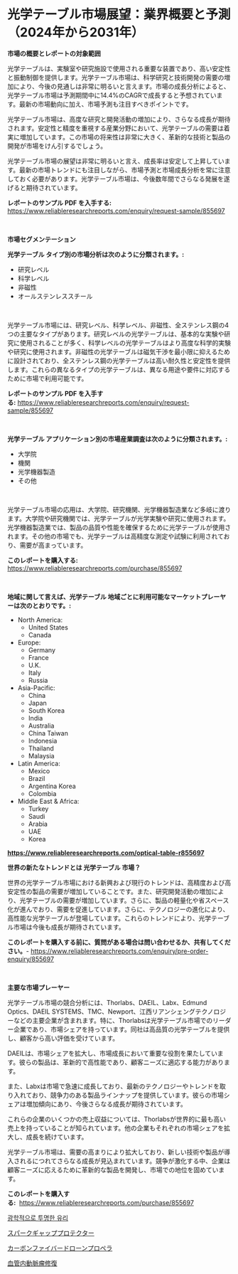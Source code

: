 <p><h1>光学テーブル市場展望：業界概要と予測（2024年から2031年）</h1></p><p><strong>市場の概要とレポートの対象範囲</strong></p>
<p><p>光学テーブルは、実験室や研究施設で使用される重要な装置であり、高い安定性と振動制御を提供します。光学テーブル市場は、科学研究と技術開発の需要の増加により、今後の見通しは非常に明るいと言えます。市場の成長分析によると、光学テーブル市場は予測期間中に14.4%のCAGRで成長すると予想されています。最新の市場動向に加え、市場予測も注目すべきポイントです。</p><p>光学テーブル市場は、高度な研究と開発活動の増加により、さらなる成長が期待されます。安定性と精度を重視する産業分野において、光学テーブルの需要は着実に増加しています。この市場の将来性は非常に大きく、革新的な技術と製品の開発が市場をけん引するでしょう。</p><p>光学テーブル市場の展望は非常に明るいと言え、成長率は安定して上昇しています。最新の市場トレンドにも注目しながら、市場予測と市場成長分析を常に注意しておく必要があります。光学テーブル市場は、今後数年間でさらなる発展を遂げると期待されています。</p></p>
<p><strong>レポートのサンプル PDF を入手する:</strong> <a href="https://www.reliableresearchreports.com/enquiry/request-sample/855697">https://www.reliableresearchreports.com/enquiry/request-sample/855697</a></p>
<p>&nbsp;</p>
<p><strong>市場セグメンテーション</strong></p>
<p><strong>光学テーブル タイプ別の市場分析は次のように分類されます。:</strong></p>
<p><ul><li>研究レベル</li><li>科学レベル</li><li>非磁性</li><li>オールステンレススチール</li></ul></p>
<p>&nbsp;</p>
<p><p>光学テーブル市場には、研究レベル、科学レベル、非磁性、全ステンレス鋼の4つの主要なタイプがあります。研究レベルの光学テーブルは、基本的な実験や研究に使用されることが多く、科学レベルの光学テーブルはより高度な科学的実験や研究に使用されます。非磁性の光学テーブルは磁気干渉を最小限に抑えるために設計されており、全ステンレス鋼の光学テーブルは高い耐久性と安定性を提供します。これらの異なるタイプの光学テーブルは、異なる用途や要件に対応するために市場で利用可能です。</p></p>
<p><strong>レポートのサンプル PDF を入手する:</strong>&nbsp;<a href="https://www.reliableresearchreports.com/enquiry/request-sample/855697">https://www.reliableresearchreports.com/enquiry/request-sample/855697</a></p>
<p>&nbsp;</p>
<p><strong> 光学テーブル アプリケーション別の市場産業調査は次のように分類されます。:</strong></p>
<p><ul><li>大学院</li><li>機関</li><li>光学機器製造</li><li>その他</li></ul></p>
<p>&nbsp;</p>
<p><p>光学テーブル市場の応用は、大学院、研究機関、光学機器製造業など多岐に渡ります。大学院や研究機関では、光学テーブルが光学実験や研究に使用されます。光学機器製造業では、製品の品質や性能を確保するために光学テーブルが使用されます。その他の市場でも、光学テーブルは高精度な測定や試験に利用されており、需要が高まっています。</p></p>
<p><strong>このレポートを購入する:</strong>&nbsp; <a href="https://www.reliableresearchreports.com/purchase/855697">https://www.reliableresearchreports.com/purchase/855697</a></p>
<p>&nbsp;</p>
<p><strong>地域に関して言えば、光学テーブル 地域ごとに利用可能なマーケットプレーヤーは次のとおりです。:</strong></p>
<p><ul>
    <li>
        North America:
        <ul>
            <li>United States</li>
            <li>Canada</li>
        </ul>
    </li>
    <li>
        Europe:
        <ul>
            <li>Germany</li>
            <li>France</li>
            <li>U.K.</li>
            <li>Italy</li>
            <li>Russia</li>
        </ul>
    </li>
    <li>
        Asia-Pacific:
        <ul>
            <li>China</li>
            <li>Japan</li>
            <li>South Korea</li>
            <li>India</li>
            <li>Australia</li>
            <li>China Taiwan</li>
            <li>Indonesia</li>
            <li>Thailand</li>
            <li>Malaysia</li>
        </ul>
    </li>
    <li>
        Latin America:
        <ul>
            <li>Mexico</li>
            <li>Brazil</li>
            <li>Argentina Korea</li>
            <li>Colombia</li>
        </ul>
    </li>
    <li>
        Middle East & Africa:
        <ul>
            <li>Turkey</li>
            <li>Saudi</li>
            <li>Arabia</li>
            <li>UAE</li>
            <li>Korea</li>
        </ul>
    </li>
    </ul></p>
<p><strong><a href="https://www.reliableresearchreports.com/optical-table-r855697">https://www.reliableresearchreports.com/optical-table-r855697</a></strong>&nbsp;</p>
<p><strong>世界の新たなトレンドとは 光学テーブル 市場？</strong></p>
<p><p>世界の光学テーブル市場における新興および現行のトレンドは、高精度および高安定性の製品の需要が増加していることです。また、研究開発活動の増加により、光学テーブルの需要が増加しています。さらに、製品の軽量化や省スペース化が進んでおり、需要を促進しています。さらに、テクノロジーの進化により、高性能な光学テーブルが登場しています。これらのトレンドにより、光学テーブル市場は今後も成長が期待されています。</p></p>
<p><strong>このレポートを購入する前に、質問がある場合は問い合わせるか、共有してください。</strong>- <a href="https://www.reliableresearchreports.com/enquiry/pre-order-enquiry/855697">https://www.reliableresearchreports.com/enquiry/pre-order-enquiry/855697</a></p>
<p>&nbsp;</p>
<p><strong>主要な市場プレーヤー</strong></p>
<p><p>光学テーブル市場の競合分析には、Thorlabs、DAEIL、Labx、Edmund Optics、DAEIL SYSTEMS、TMC、Newport、江西リアンシェングテクノロジーなどの主要企業が含まれます。特に、Thorlabsは光学テーブル市場でのリーダー企業であり、市場シェアを持っています。同社は高品質の光学テーブルを提供し、顧客から高い評価を受けています。</p><p>DAEILは、市場シェアを拡大し、市場成長において重要な役割を果たしています。彼らの製品は、革新的で高性能であり、顧客ニーズに適応する能力があります。</p><p>また、Labxは市場で急速に成長しており、最新のテクノロジーやトレンドを取り入れており、競争力のある製品ラインナップを提供しています。彼らの市場シェアは増加傾向にあり、今後さらなる成長が期待されています。</p><p>これらの企業のいくつかの売上収益については、Thorlabsが世界的に最も高い売上を持っていることが知られています。他の企業もそれぞれの市場シェアを拡大し、成長を続けています。</p><p>光学テーブル市場は、需要の高まりにより拡大しており、新しい技術や製品が導入されるにつれてさらなる成長が見込まれています。競争が激化する中、企業は顧客ニーズに応えるために革新的な製品を開発し、市場での地位を固めています。</p></p>
<p><strong>このレポートを購入する:</strong>&nbsp;&nbsp;<a href="https://www.reliableresearchreports.com/purchase/855697">https://www.reliableresearchreports.com/purchase/855697</a></p>
<p><p><a href="https://medium.com/@raisin7568/%EA%B4%91%ED%95%99%EC%A0%81%EC%9C%BC%EB%A1%9C-%EB%A7%91%EC%9D%80-%EC%9C%A0%EB%A6%AC-%EC%8B%9C%EC%9E%A5-%EC%84%B1%EA%B3%B5%EC%A0%81%EC%9D%B8-%EB%B9%84%EC%A6%88%EB%8B%88%EC%8A%A4-%EC%A0%84%EB%9E%B5%EC%9D%98-%EC%97%B4%EC%87%A0-2031%EB%85%84%EA%B9%8C%EC%A7%80%EC%9D%98-%EC%98%88%EC%B8%A1-79afb643892c">광학적으로 투명한 유리</a></p><p><a href="https://github.com/one-cool-chick/Market-Research-Report-List-1/blob/main/903255519837.md">スパークギャッププロテクター</a></p><p><a href="https://medium.com/@jackieshlerin98056/%E7%82%AD%E7%B4%A0%E7%B9%8A%E7%B6%AD%E3%81%AE%E3%83%89%E3%83%AD%E3%83%BC%E3%83%B3%E3%83%97%E3%83%AD%E3%83%9A%E3%83%A9%E5%B8%82%E5%A0%B4%E3%82%B5%E3%82%A4%E3%82%BA%E3%81%AF-%E3%82%B0%E3%83%AD%E3%83%BC%E3%83%90%E3%83%AB%E7%94%A3%E6%A5%AD%E3%81%AB%E3%81%8A%E3%81%91%E3%82%8B%E6%9C%80%E9%81%A9%E3%81%AA%E3%83%9E%E3%83%BC%E3%82%B1%E3%83%86%E3%82%A3%E3%83%B3%E3%82%B0%E3%83%81%E3%83%A3%E3%83%8D%E3%83%AB%E3%82%92%E6%98%8E%E3%82%89%E3%81%8B%E3%81%AB%E3%81%97%E3%81%BE%E3%81%99-d65ffcc333e2">カーボンファイバードローンプロペラ</a></p><p><a href="https://medium.com/@elenorkiehn/%E5%86%85%E8%A6%96%E9%8F%A1%E7%9A%84%E3%81%AA%E5%8B%95%E8%84%88%E7%98%A4%E4%BF%AE%E5%BE%A9%E5%B8%82%E5%A0%B4%E3%81%AE%E8%A6%8F%E6%A8%A1-cagr-%E3%83%88%E3%83%AC%E3%83%B3%E3%83%89-2024-2030-97e4470e534d">血管内動脈瘤修復</a></p></p>